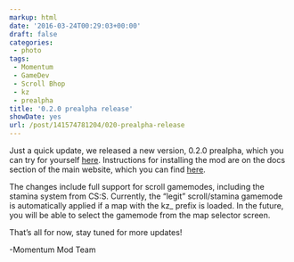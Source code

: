 ```yaml
---
markup: html
date: '2016-03-24T00:29:03+00:00'
draft: false
categories:
 - photo
tags: 
 - Momentum
 - GameDev
 - Scroll Bhop
 - kz
 - prealpha
title: '0.2.0 prealpha release'
showDate: yes
url: /post/141574781204/020-prealpha-release
---
```


<p>Just a quick update, we released a new version, 0.2.0 prealpha, which you can try for yourself <a href="https://github.com/momentum-mod/game/releases/tag/0.2.0-prealpha">here</a>. Instructions for installing the mod are on the docs section of the main website, which you can find <a href="http://momentum-mod.org/docs/installing">here</a>.&nbsp;</p><p>The changes include full support for scroll gamemodes, including the stamina system from CS:S. Currently, the “legit” scroll/stamina gamemode is automatically applied if a map with the kz_ prefix is loaded. In the future, you will be able to select the gamemode from the map selector screen.</p><p>That’s all for now, stay tuned for more updates!</p><p>-Momentum Mod Team</p>